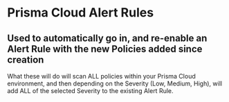 # Prisma Cloud Alert Rules

## Used to automatically go in, and re-enable an Alert Rule with the new Policies added since creation

What these will do will scan ALL policies within your Prisma Cloud environment, and then depending on the Severity (Low, Medium, High), will add ALL of the selected Severity to the existing Alert Rule. 